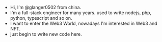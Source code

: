 - Hi, I’m @glanger0502 from china.
- I'm a full-stack engineer for many years. used to write nodejs, php, python, typescript and so on.
- I want to enter the Web3 World, nowadays I'm interested in Web3 and NFT.
- just begin to write new code here. 
